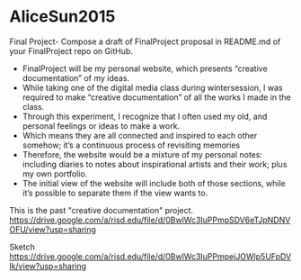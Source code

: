 # AliceSun2015
Final Project- Compose a draft of FinalProject proposal in README.md of your FinalProject repo on GitHub. 

- FinalProject will be my personal website, which presents “creative documentation” of my ideas.
- While taking one of the digital media class during wintersession, I was required to make “creative documentation” of all the works I made in the class.
- Through this experiment, I recognize that I often used my old, and personal feelings or ideas to make a work.
- Which means they are all connected and inspired to each other somehow; it’s a continuous process of revisiting memories
- Therefore, the website would be a mixture of my personal notes: including diaries to notes about inspirational artists and their work; plus my own portfolio. 
- The initial view of the website will include both of those sections, while it’s possible to separate them if the view wants to. 

This is the past "creative documentation" project.
https://drive.google.com/a/risd.edu/file/d/0BwlWc3IuPPmpSDV6eTJpNDNVOFU/view?usp=sharing

Sketch
https://drive.google.com/a/risd.edu/file/d/0BwlWc3IuPPmpejJOWlp5UFpDVlk/view?usp=sharing

